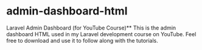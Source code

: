 # admin-dashboard-html
Laravel Admin Dashboard (for YouTube Course)** This is the admin dashboard HTML used in my Laravel development course on YouTube. Feel free to download and use it to follow along with the tutorials.
